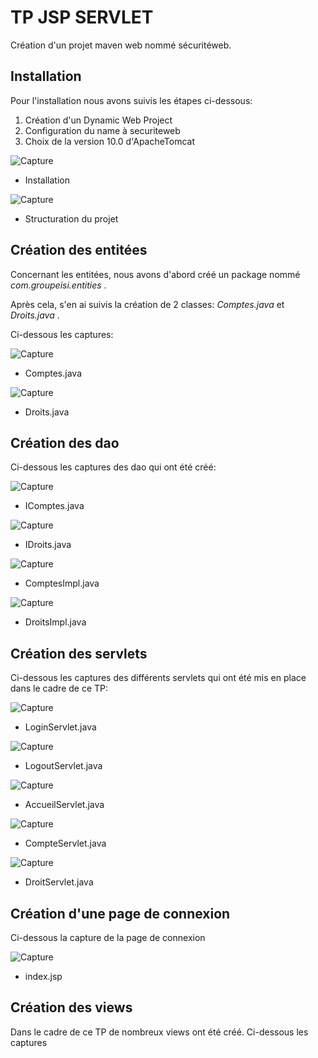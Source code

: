 # TP JSP SERVLET

Création d'un projet maven web nommé sécuritéweb.

## Installation

Pour l'installation nous avons suivis les étapes ci-dessous:

1. Création d'un Dynamic Web Project
2. Configuration du name à securiteweb
3. Choix de la version 10.0 d'ApacheTomcat

![Capture](https://raw.githubusercontent.com/cheikh0101/JEE_Project_1/main/capture/Capture%20d%E2%80%99%C3%A9cran%202023-01-18%20%C3%A0%2019.56.06.png)
- Installation

![Capture](https://raw.githubusercontent.com/cheikh0101/TP-JSP-Servlet/main/capture/architecture.png)
- Structuration du projet

## Création des entitées

Concernant les entitées, nous avons d'abord créé un package nommé _com.groupeisi.entities_ .

Après cela, s'en ai suivis la création de 2 classes: _Comptes.java_ et _Droits.java_ .

Ci-dessous les captures:

![Capture](https://raw.githubusercontent.com/cheikh0101/JEE_Project_1/main/capture/Capture%20d%E2%80%99%C3%A9cran%202023-01-18%20%C3%A0%2019.56.06.png)
- Comptes.java

![Capture](https://raw.githubusercontent.com/cheikh0101/JEE_Project_1/main/capture/Capture%20d%E2%80%99%C3%A9cran%202023-01-18%20%C3%A0%2019.56.06.png)
- Droits.java

## Création des dao

Ci-dessous les captures des dao qui ont été créé:

![Capture](https://raw.githubusercontent.com/cheikh0101/JEE_Project_1/main/capture/Capture%20d%E2%80%99%C3%A9cran%202023-01-18%20%C3%A0%2019.56.06.png)
- IComptes.java

![Capture](https://raw.githubusercontent.com/cheikh0101/JEE_Project_1/main/capture/Capture%20d%E2%80%99%C3%A9cran%202023-01-18%20%C3%A0%2019.56.06.png)
- IDroits.java

![Capture](https://raw.githubusercontent.com/cheikh0101/JEE_Project_1/main/capture/Capture%20d%E2%80%99%C3%A9cran%202023-01-18%20%C3%A0%2019.56.06.png)
- ComptesImpl.java

![Capture](https://raw.githubusercontent.com/cheikh0101/JEE_Project_1/main/capture/Capture%20d%E2%80%99%C3%A9cran%202023-01-18%20%C3%A0%2019.56.06.png)
- DroitsImpl.java

## Création des servlets

Ci-dessous les captures des différents servlets qui ont été mis en place dans le cadre de ce TP:

![Capture](https://raw.githubusercontent.com/cheikh0101/JEE_Project_1/main/capture/Capture%20d%E2%80%99%C3%A9cran%202023-01-18%20%C3%A0%2019.56.06.png)
- LoginServlet.java

![Capture](https://raw.githubusercontent.com/cheikh0101/JEE_Project_1/main/capture/Capture%20d%E2%80%99%C3%A9cran%202023-01-18%20%C3%A0%2019.56.06.png)
- LogoutServlet.java

![Capture](https://raw.githubusercontent.com/cheikh0101/JEE_Project_1/main/capture/Capture%20d%E2%80%99%C3%A9cran%202023-01-18%20%C3%A0%2019.56.06.png)
- AccueilServlet.java

![Capture](https://raw.githubusercontent.com/cheikh0101/JEE_Project_1/main/capture/Capture%20d%E2%80%99%C3%A9cran%202023-01-18%20%C3%A0%2019.56.06.png)
- CompteServlet.java

![Capture](https://raw.githubusercontent.com/cheikh0101/JEE_Project_1/main/capture/Capture%20d%E2%80%99%C3%A9cran%202023-01-18%20%C3%A0%2019.56.06.png)
- DroitServlet.java

## Création d'une page de connexion

Ci-dessous la capture de la page de connexion

![Capture](https://raw.githubusercontent.com/cheikh0101/TP-JSP-Servlet/main/capture/login.png)
- index.jsp
## Création des views

Dans le cadre de ce TP de nombreux views ont été créé. Ci-dessous les captures 
